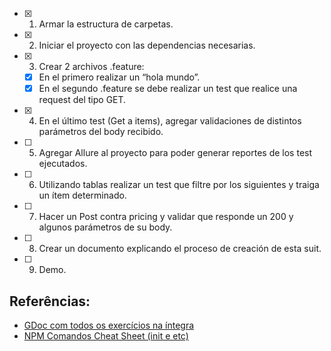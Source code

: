 - [x] 1. Armar la estructura de carpetas.
- [x] 2. Iniciar el proyecto con las dependencias necesarias.
- [x] 3. Crear 2 archivos .feature:
    - [x] En el primero realizar un “hola mundo”.
    - [x] En el segundo .feature se debe realizar un test que realice una request del tipo GET.
- [x] 4. En el último test (Get a items), agregar validaciones de distintos parámetros del body recibido.
- [ ] 5. Agregar Allure al proyecto para poder generar reportes de los test ejecutados.
- [ ] 6. Utilizando tablas realizar un test que filtre por los siguientes y traiga un ítem determinado.
- [ ] 7. Hacer un Post contra pricing y validar que responde un 200 y algunos parámetros de su body.
- [ ] 8. Crear un documento explicando el proceso de creación de esta suit.
- [ ] 9. Demo.

## Referências:
- [GDoc com todos os exercícios na íntegra](https://docs.google.com/document/d/13fwfPrQqIsNDPv4F6kPlRjjPQymJDT7Narly7dUGC9g/edit)
- [NPM Comandos Cheat Sheet (init e etc)](https://github.com/tryber/Trybe-CheatSheets/blob/master/backend/nodejs/npm/README.md#cria-script-para-iniciar-a-aplica%C3%A7%C3%A3o-principal)